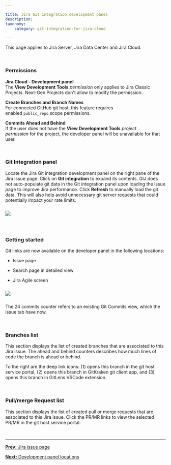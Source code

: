 ```yaml
---

title: Jira Git integration development panel
description:
taxonomy:
    category: git-integration-for-jira-cloud

---
```


This page applies to Jira Server, Jira Data Center and Jira Cloud.

&nbsp;

### Permissions

**Jira Cloud - Development panel**<br>
The **View Development Tools** _permission_ only applies to Jira Classic Projects. Next-Gen Projects don't allow to modify the permission.

**Create Branches and Branch Names**<br>
For connected GitHub git host, this feature requires enabled `public_repo` scope permissions.

**Commits Ahead and Behind**<br>
If the user does not have the **View Development Tools** _project permission_ for the project, the developer panel will be unavailable for that user.

&nbsp;

### Git Integration panel

Locate the Jira Git integration development panel on the right pane of the Jira issue page. Click on **Git integration** to expand its contents. GIJ does not auto-populate git data in the Git integration panel upon loading the issue page to improve Jira performance. Click **Refresh** to manually load the git data. This will also help avoid unnecessary git server requests that could potentially impact your rate limits.

<img src='/wp-content/uploads/gij-cloud-jira-git-integration-panel-refresh.png' style='margin:25px auto;max-width:100%;display:block;' />

&nbsp;

### Getting started

Git links are now available on the developer panel in the following locations:

*   Issue page

*   Search page in detailed view

*   Jira Agile screen


<img src='/wp-content/uploads/gij-gitcloud-git-integration-panel.png' style='margin:25px auto;max-width:100%;display:block;' />

The 24 commits counter refers to an existing Git Commits view, which the issue tab have now.

&nbsp;

### Branches list

This section displays the list of created branches that are associated to this Jira issue. The ahead and behind counters describes how much lines of code the branch is ahead or behind.

To the right are the deep link icons: (1) opens this branch in the git host service portal, (2) opens this branch in GitKraken git client app, and (3) opens this branch in GitLens VSCode extension.

&nbsp;

### Pull/merge Request list

This section displays the list of created pull or merge requests that are associated to this Jira issue. Click the PR/MR links to view the selected PR/MR in the git host service portal.

&nbsp;
* * *

[**Prev:** Jira issue page](/git-integration-for-jira-cloud/jira-issue-page-gij-cloud)

[**Next:** Development panel locations](/git-integration-for-jira-cloud/development-panel-locations-gij-cloud)

